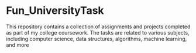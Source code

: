 # Fun_UniversityTask
This repository contains a collection of assignments and projects completed as part of my college coursework. The tasks are related to various subjects, including computer science, data structures, algorithms, machine learning, and more
